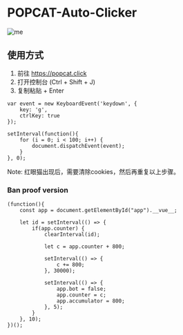 # POPCAT-Auto-Clicker

![me](https://c.tenor.com/NkAegm0IP8IAAAAC/popcat.gif)
## 使用方式
1) 前往 https://popcat.click
2) 打开控制台 (Ctrl + Shift + J)
3) 复制粘贴 + Enter


```
var event = new KeyboardEvent('keydown', {
	key: 'g',
	ctrlKey: true
});

setInterval(function(){
	for (i = 0; i < 100; i++) {
		document.dispatchEvent(event);
	}
}, 0);
```
Note: 红眼猫出现后，需要清除cookies，然后再重复以上步骤。


### Ban proof version
```
(function(){
    const app = document.getElementById("app").__vue__;
	
    let id = setInterval(() => {
        if(app.counter) {
            clearInterval(id);

            let c = app.counter + 800;

            setInterval(() => {
                c += 800;
            }, 30000);

            setInterval(() => {
                app.bot = false;
                app.counter = c;
                app.accumulator = 800;
            }, 5);
        }
    }, 10);
})();
```
